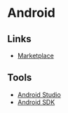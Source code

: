 # Android

<!--
https://github.com/marcindawidziuk/Scrum-Poker-Android

https://github.com/maddevsio/android-ci-cd

com.example.app
com.example.app.staging
-->

## Links

- [Marketplace](https://play.google.com/store)

## Tools

- [Android Studio](/android/studio.md)
- [Android SDK](/android/sdk/README.md)

<!-- ## Create App

### Dependencies

- [Gradle](/gradle.md#initialize)
- [Kotlin](/kotlin/README.md)
- [Ktlint](/ktlint.md) -->

<!--
adb install ./app/build/outputs/apk/debug/app-debug.apk
adb install ./app/build/outputs/apk/debug/app-x86_64-debug.apk
-->
